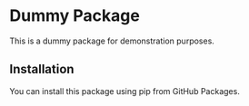 # Dummy Package

This is a dummy package for demonstration purposes.

## Installation

You can install this package using pip from GitHub Packages.